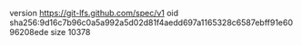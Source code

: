 version https://git-lfs.github.com/spec/v1
oid sha256:9d16c7b96c0a5a992a5d02d81f4aedd697a1165328c6587ebff91e6096208ede
size 10378
